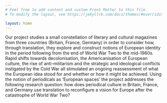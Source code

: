 ```yaml
---
# Feel free to add content and custom Front Matter to this file.
# To modify the layout, see https://jekyllrb.com/docs/themes/#overriding-theme-defaults

layout: home
---
```

Our project studies a small constellation of literary and cultural magazines from
three countries (Britain, France, Germany) in order to consider how, through
translation, they explore and construct notions of European identity in the period
following from the end of World War Two to the mid-1960s. Rapid shifts towards
decolonisation, the Americanisation of European culture, the rise of anti-militarism
and the strategic and ideological conflicts instigated by the Cold War all stimulated
an ongoing reassessment of what the European idea stood for and whether or how it
might be achieved. Using the notion of periodicals as ‘European spaces’ the project
addresses the following research question: how does periodical culture in Britain,
France, and Germany use translation to reconfigure a vision for Europe after the
catastrophe of World War Two?
